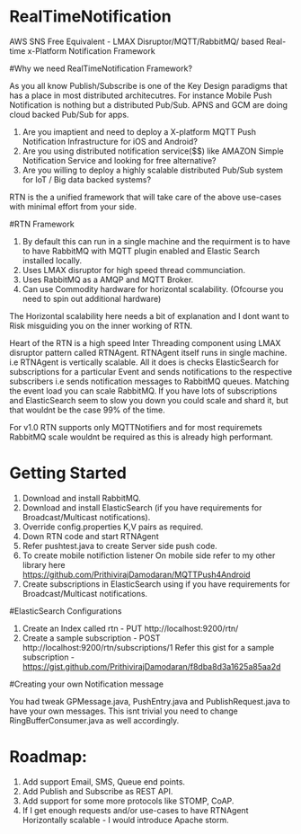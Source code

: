 # RealTimeNotification
AWS SNS Free Equivalent - LMAX Disruptor/MQTT/RabbitMQ/ based Real-time x-Platform Notification Framework


#Why we need RealTimeNotification Framework?

As you all know Publish/Subscribe is one of the Key Design paradigms that has a place in most distributed architecutres.
For instance Mobile Push Notification is nothing but a distributed Pub/Sub. APNS and GCM are doing cloud backed Pub/Sub for apps.

1. Are you imaptient and need to deploy a X-platform MQTT Push Notification Infrastructure for iOS and Android?
2. Are you using distributed notification service($$) like AMAZON Simple Notification Service and looking for free alternative?
3. Are you willing to deploy a highly scalable distributed Pub/Sub system for IoT / Big data backed systems?

RTN is the a unified framework that will take care of the above use-cases with minimal effort from your side.

#RTN Framework

1. By default this can run in a single machine and the requirment is to have to have RabbitMQ with MQTT plugin enabled and Elastic Search installed locally.
2. Uses LMAX disruptor for high speed thread communciation.
3. Uses RabbitMQ as a AMQP and MQTT Broker.
4. Can use Commodity hardware for horizontal scalability. (Ofcourse you need to spin out additional hardware)

The Horizontal scalability here needs a bit of explanation and I dont want to Risk misguiding you on the inner working of RTN.

Heart of the RTN is a high speed Inter Threading component using LMAX disruptor pattern called RTNAgent. RTNAgent itself runs in single machine. i.e RTNAgent is vertically scalable. All it does is checks ElasticSearch for subscriptions for a particular Event and sends notifications to the respective subscribers i.e sends notification messages to RabbitMQ queues. Matching the event load you can scale RabbitMQ. If you have lots of subscriptions and ElasticSearch seem to slow you down you could scale and shard it, but that wouldnt be the case 99% of the time. 

For v1.0 RTN supports only MQTTNotifiers and for most requiremets RabbitMQ scale wouldnt be required as this is already high performant. 

# Getting Started

1. Download and install RabbitMQ.
2. Download and install ElasticSearch (if you have requirements for Broadcast/Multicast notifications).
3. Override config.properties K,V pairs as required.
4. Down RTN code and start RTNAgent
5. Refer pushtest.java to create Server side push code.
6. To create mobile notifiction listener On mobile side refer to my other library here    https://github.com/PrithivirajDamodaran/MQTTPush4Android
7. Create subscriptions in ElasticSearch using if you have requirements for Broadcast/Multicast notifications.


#ElasticSearch Configurations
1. Create an Index called rtn - PUT http://localhost:9200/rtn/
2. Create a sample subscription - POST http://localhost:9200/rtn/subscriptions/1
   Refer this gist for a sample subscription - https://gist.github.com/PrithivirajDamodaran/f8dba8d3a1625a85aa2d
    

#Creating your own Notification message

You had tweak GPMessage.java, PushEntry.java and PublishRequest.java to have your own messages. This isnt trivial you need to change RingBufferConsumer.java as well accordingly.

# Roadmap:

1. Add support Email, SMS, Queue end points.
2. Add Publish and Subscribe as REST API.
2. Add support for some more protocols like STOMP, CoAP.
2. If I get enough requests and/or use-cases to have RTNAgent Horizontally scalable - I would introduce Apache storm. 



